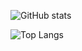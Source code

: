 <!---
- 👋 Hi, I’m @who-sam
- 👀 I’m interested in ...
- 🌱 I’m currently learning ...
- 💞️ I’m looking to collaborate on ...
- 📫 How to reach me ...
- 😄 Pronouns: ...
- ⚡ Fun fact: ...


who-sam/who-sam is a ✨ special ✨ repository because its `README.md` (this file) appears on your GitHub profile.
You can click the Preview link to take a look at your changes.
--->

![GitHub stats](https://github-readme-stats.vercel.app/api?username=who-sam&show_icons=true&theme=tokyonight)


![Top Langs](https://github-readme-stats.vercel.app/api/top-langs/?username=who-sam&theme=tokyonight)
